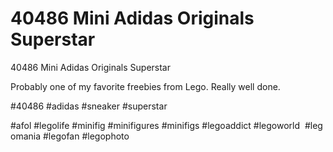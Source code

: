 # 40486 Mini Adidas Originals Superstar

40486 Mini Adidas Originals Superstar

Probably one of my favorite freebies from Lego. Really well done.

#40486 #adidas #sneaker #superstar

#afol #legolife #minifig #minifigures #minifigs #legoaddict #legoworld  #legomania #legofan #legophoto 

